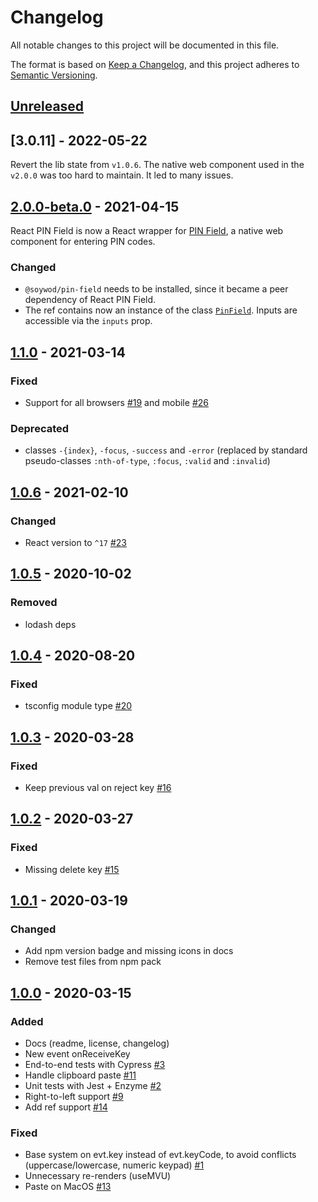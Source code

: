 # Changelog

All notable changes to this project will be documented in this file.

The format is based on [Keep a Changelog](https://keepachangelog.com/en/1.0.0/),
and this project adheres to [Semantic Versioning](https://semver.org/spec/v2.0.0.html).

## [Unreleased]

## [3.0.11] - 2022-05-22

Revert the lib state from `v1.0.6`. The native web component used in
the `v2.0.0` was too hard to maintain. It led to many issues.

## [2.0.0-beta.0] - 2021-04-15

React PIN Field is now a React wrapper for [PIN
Field](https://github.com/soywod/pin-field), a native web component for
entering PIN codes.

### Changed

- `@soywod/pin-field` needs to be installed, since it became a peer dependency
  of React PIN Field.
- The ref contains now an instance of the class
  [`PinField`](https://github.com/soywod/pin-field/blob/master/lib/pin-field.ts).
  Inputs are accessible via the `inputs` prop.

## [1.1.0] - 2021-03-14

### Fixed

- Support for all browsers [#19] and mobile [#26]

### Deprecated

- classes `-{index}`, `-focus`, `-success` and `-error` (replaced by standard pseudo-classes `:nth-of-type`, `:focus`, `:valid` and `:invalid`)

## [1.0.6] - 2021-02-10

### Changed

- React version to `^17` [#23]

## [1.0.5] - 2020-10-02

### Removed

- lodash deps

## [1.0.4] - 2020-08-20

### Fixed

- tsconfig module type [#20]

## [1.0.3] - 2020-03-28

### Fixed

- Keep previous val on reject key [#16]

## [1.0.2] - 2020-03-27

### Fixed

- Missing delete key [#15]

## [1.0.1] - 2020-03-19

### Changed

- Add npm version badge and missing icons in docs
- Remove test files from npm pack

## [1.0.0] - 2020-03-15

### Added

- Docs (readme, license, changelog)
- New event onReceiveKey
- End-to-end tests with Cypress [#3]
- Handle clipboard paste [#11]
- Unit tests with Jest + Enzyme [#2]
- Right-to-left support [#9]
- Add ref support [#14]

### Fixed

- Base system on evt.key instead of evt.keyCode, to avoid conflicts (uppercase/lowercase, numeric keypad) [#1]
- Unnecessary re-renders (useMVU)
- Paste on MacOS [#13]

[unreleased]: https://github.com/unfog-io/unfog-cli/compare/v3.0.10...HEAD
[3.0.10]: https://github.com/unfog-io/unfog-cli/compare/v2.0.0-beta.0...v3.0.10
[2.0.0-beta.0]: https://github.com/unfog-io/unfog-cli/compare/v1.1.0...v2.0.0-beta.0
[1.1.0]: https://github.com/unfog-io/unfog-cli/compare/v1.0.6...v1.1.0
[1.0.6]: https://github.com/unfog-io/unfog-cli/compare/v1.0.5...v1.0.6
[1.0.5]: https://github.com/unfog-io/unfog-cli/compare/v1.0.4...v1.0.5
[1.0.4]: https://github.com/unfog-io/unfog-cli/compare/v1.0.3...v1.0.4
[1.0.3]: https://github.com/unfog-io/unfog-cli/compare/v1.0.2...v1.0.3
[1.0.2]: https://github.com/unfog-io/unfog-cli/compare/v1.0.1...v1.0.2
[1.0.1]: https://github.com/unfog-io/unfog-cli/compare/v1.0.0...v1.0.1
[1.0.0]: https://github.com/unfog-io/unfog-cli/releases/tag/v1.0.0

[#1]: https://github.com/unfog-io/unfog-cli/issues/1
[#2]: https://github.com/unfog-io/unfog-cli/issues/2
[#3]: https://github.com/unfog-io/unfog-cli/issues/3
[#9]: https://github.com/unfog-io/unfog-cli/issues/9
[#11]: https://github.com/unfog-io/unfog-cli/issues/11
[#13]: https://github.com/unfog-io/unfog-cli/issues/13
[#14]: https://github.com/unfog-io/unfog-cli/issues/14
[#15]: https://github.com/unfog-io/unfog-cli/issues/15
[#16]: https://github.com/unfog-io/unfog-cli/issues/16
[#19]: https://github.com/unfog-io/unfog-cli/issues/19
[#20]: https://github.com/unfog-io/unfog-cli/issues/20
[#23]: https://github.com/unfog-io/unfog-cli/issues/23
[#26]: https://github.com/unfog-io/unfog-cli/issues/26
